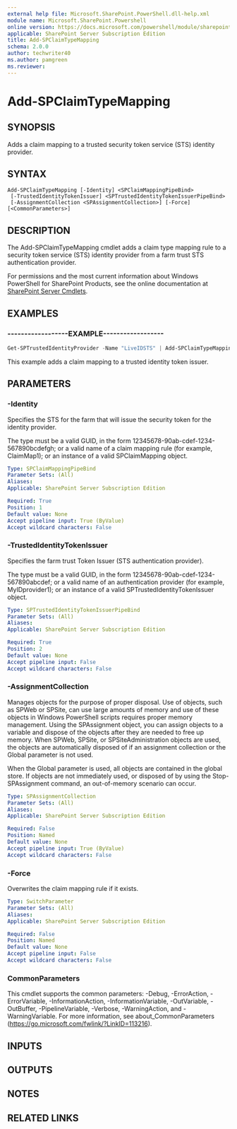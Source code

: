 ```yaml
---
external help file: Microsoft.SharePoint.PowerShell.dll-help.xml
module name: Microsoft.SharePoint.Powershell
online version: https://docs.microsoft.com/powershell/module/sharepoint-server/add-spclaimtypemapping
applicable: SharePoint Server Subscription Edition
title: Add-SPClaimTypeMapping
schema: 2.0.0
author: techwriter40
ms.author: pamgreen
ms.reviewer:
---
```


# Add-SPClaimTypeMapping

## SYNOPSIS

Adds a claim mapping to a trusted security token service (STS) identity provider.



## SYNTAX

```
Add-SPClaimTypeMapping [-Identity] <SPClaimMappingPipeBind>
 [-TrustedIdentityTokenIssuer] <SPTrustedIdentityTokenIssuerPipeBind>
 [-AssignmentCollection <SPAssignmentCollection>] [-Force] [<CommonParameters>]
```

## DESCRIPTION
The Add-SPClaimTypeMapping cmdlet adds a claim type mapping rule to a security token service (STS) identity provider from a farm trust STS authentication provider.

For permissions and the most current information about Windows PowerShell for SharePoint Products, see the online documentation at [SharePoint Server Cmdlets](https://docs.microsoft.com/powershell/sharepoint/sharepoint-server/sharepoint-server-cmdlets).

## EXAMPLES

### ------------------EXAMPLE------------------ 
```powershell
Get-SPTrustedIdentityProvider -Name "LiveIDSTS" | Add-SPClaimTypeMapping -IncomingClaimType "http://schemas.xmlsoap.org/ws/2005/05/identity/claims/nameidentifier" -IncomingClaimTypeDisplayName "PUID" -LocalClaimType "http://schemas.xmlsoap.org/ws/2005/05/identity/claims/thumbprint"
```

This example adds a claim mapping to a trusted identity token issuer.

## PARAMETERS

### -Identity
Specifies the STS for the farm that will issue the security token for the identity provider.

The type must be a valid GUID, in the form 12345678-90ab-cdef-1234-567890bcdefgh; or a valid name of a claim mapping rule (for example, ClaimMap1); or an instance of a valid SPClaimMapping object.

```yaml
Type: SPClaimMappingPipeBind
Parameter Sets: (All)
Aliases: 
Applicable: SharePoint Server Subscription Edition

Required: True
Position: 1
Default value: None
Accept pipeline input: True (ByValue)
Accept wildcard characters: False
```

### -TrustedIdentityTokenIssuer
Specifies the farm trust Token Issuer (STS authentication provider).

The type must be a valid GUID, in the form 12345678-90ab-cdef-1234-567890abcdef; or a valid name of an authentication provider (for example, MyIDprovider1); or an instance of a valid SPTrustedIdentityTokenIssuer object.

```yaml
Type: SPTrustedIdentityTokenIssuerPipeBind
Parameter Sets: (All)
Aliases: 
Applicable: SharePoint Server Subscription Edition

Required: True
Position: 2
Default value: None
Accept pipeline input: False
Accept wildcard characters: False
```

### -AssignmentCollection
Manages objects for the purpose of proper disposal.
Use of objects, such as SPWeb or SPSite, can use large amounts of memory and use of these objects in Windows PowerShell scripts requires proper memory management.
Using the SPAssignment object, you can assign objects to a variable and dispose of the objects after they are needed to free up memory.
When SPWeb, SPSite, or SPSiteAdministration objects are used, the objects are automatically disposed of if an assignment collection or the Global parameter is not used.

When the Global parameter is used, all objects are contained in the global store.
If objects are not immediately used, or disposed of by using the Stop-SPAssignment command, an out-of-memory scenario can occur.

```yaml
Type: SPAssignmentCollection
Parameter Sets: (All)
Aliases: 
Applicable: SharePoint Server Subscription Edition

Required: False
Position: Named
Default value: None
Accept pipeline input: True (ByValue)
Accept wildcard characters: False
```

### -Force
Overwrites the claim mapping rule if it exists.

```yaml
Type: SwitchParameter
Parameter Sets: (All)
Aliases: 
Applicable: SharePoint Server Subscription Edition

Required: False
Position: Named
Default value: None
Accept pipeline input: False
Accept wildcard characters: False
```

### CommonParameters
This cmdlet supports the common parameters: -Debug, -ErrorAction, -ErrorVariable, -InformationAction, -InformationVariable, -OutVariable, -OutBuffer, -PipelineVariable, -Verbose, -WarningAction, and -WarningVariable. For more information, see about_CommonParameters (https://go.microsoft.com/fwlink/?LinkID=113216).

## INPUTS

## OUTPUTS

## NOTES

## RELATED LINKS

